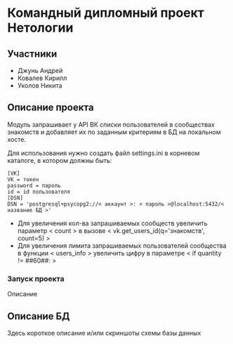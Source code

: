 # Командный дипломный проект Нетологии

## Участники

* Джунь Андрей
* Ковалев Кирилл
* Уколов Никита

## Описание проекта

Модуль запрашивает у API ВК списки пользователей в сообществах знакомств и добавляет их по заданным критериям
в БД на локальном хосте. 

Для использования нужно создать файл settings.ini в корневом каталоге, в котором должны быть:
```
[VK]
VK = токен
password = пароль
id = id пользователя
[DSN]
DSN = 'postgresql+psycopg2://< аккаунт >: < пароль >@localhost:5432/< название БД >'
```

* Для увеличения кол-ва запрашиваемых сообществ  увеличить параметр < count > в вызове < vk.get_users_id(q='знакомств',
count=5) > 
* Для увеличения лимита запрашиваемых пользователей сообщества в функции < users_info >
 увеличить цифру в параметре < if quantity != ##60##: >

### Запуск проекта

Описание

## Описание БД

Здесь короткое описание и/или скриншоты схемы базы данных
